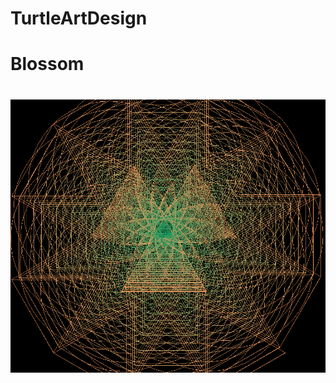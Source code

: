 # TurtleArtDesign

<h1>Blossom<h1>
<img src="https://github.com/David8188/TurtleArtDesign/blob/master/turtle%20design.png">

